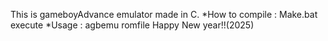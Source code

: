This is gameboyAdvance emulator made in C.
*How to compile : Make.bat execute
*Usage : agbemu romfile
Happy New year!!(2025)
